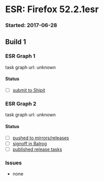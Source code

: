 # ESR: Firefox 52.2.1esr

### Started: 2017-06-28

## Build 1

### ESR Graph 1
task graph url: unknown

#### Status
- [ ] [submit to Shipit](https://wiki.mozilla.org/Release:Release_Automation_on_Mercurial:Starting_a_Release#Submit_to_Ship_It)

### ESR Graph 2
task graph url: unknown

#### Status
- [ ] [pushed to mirrors/releases](../how-tos/relpro.md#2-push-to-releases-dir-mirrors)
- [ ] [signoff in Balrog](../how-tos/relpro.md#3-signoffs)
- [ ] [published release tasks](../how-tos/relpro.md#4-publish-release)

### Issues
- none


